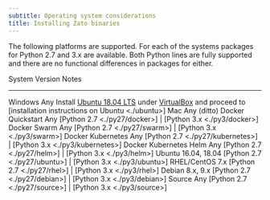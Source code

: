 ```yaml
---
subtitle: Operating system considerations
title: Installing Zato binaries
---
```


The following platforms are supported. For each of the systems packages for Python 2.7 and 3.x are available. Both Python
lines are fully supported and there are no functional differences in packages for either.

  System                   Version        Notes
  ------------------------ -------------- -------------------------------------------------------------------------------------------------
  Windows                  Any            Install [Ubuntu 18.04 LTS](http://ubuntu.com)
                                          under [VirtualBox](https://www.virtualbox.org/wiki/Downloads) and proceed to
                                          [installation instructions on Ubuntu \<./ubuntu\>]
  Mac                      Any            (ditto)
  Docker Quickstart        Any            [Python 2.7 \<./py27/docker\>] \| [Python 3.x \<./py3/docker\>]
  Docker Swarm             Any            [Python 2.7 \<./py27/swarm\>] \| [Python 3.x \<./py3/swarm\>]
  Docker Kubernetes        Any            [Python 2.7 \<./py27/kubernetes\>] \| [Python 3.x \<./py3/kubernetes\>]
  Docker Kubernetes Helm   Any            [Python 2.7 \<./py27/helm\>] \| [Python 3.x \<./py3/helm\>]
  Ubuntu                   16.04, 18.04   [Python 2.7 \<./py27/ubuntu\>] \| [Python 3.x \<./py3/ubuntu\>]
  RHEL/CentOS              7.x            [Python 2.7 \<./py27/rhel\>] \| [Python 3.x \<./py3/rhel\>]
  Debian                   8.x, 9.x       [Python 2.7 \<./py27/debian\>] \| [Python 3.x \<./py3/debian\>]
  Source                   Any            [Python 2.7 \<./py27/source\>] \| [Python 3.x \<./py3/source\>]
